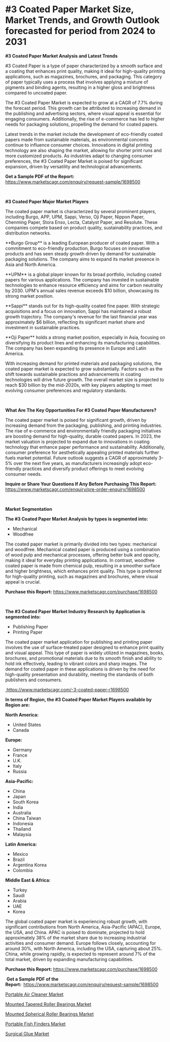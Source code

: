 <p><h1>#3 Coated Paper Market Size, Market Trends, and Growth Outlook forecasted for period from 2024 to 2031</h1></p><p><strong>#3 Coated Paper Market Analysis and Latest Trends</strong></p>
<p><p>#3 Coated Paper is a type of paper characterized by a smooth surface and a coating that enhances print quality, making it ideal for high-quality printing applications, such as magazines, brochures, and packaging. This category of paper typically uses a process that involves applying a mixture of pigments and binding agents, resulting in a higher gloss and brightness compared to uncoated paper.</p><p>The #3 Coated Paper Market is expected to grow at a CAGR of 7.7% during the forecast period. This growth can be attributed to increasing demand in the publishing and advertising sectors, where visual appeal is essential for engaging consumers. Additionally, the rise of e-commerce has led to higher needs for packaging solutions, propelling the demand for coated papers.</p><p>Latest trends in the market include the development of eco-friendly coated papers made from sustainable materials, as environmental concerns continue to influence consumer choices. Innovations in digital printing technology are also shaping the market, allowing for shorter print runs and more customized products. As industries adapt to changing consumer preferences, the #3 Coated Paper Market is poised for significant expansion, driven by versatility and technological advancements.</p></p>
<p><strong>Get a Sample PDF of the Report:&nbsp;</strong> <a href="https://www.marketscagr.com/enquiry/request-sample/1698500?utm_campaign=1694&utm_medium=2&utm_source=Github&utm_content=ia&utm_term=20102024&utm_id=3-coated-paper">https://www.marketscagr.com/enquiry/request-sample/1698500</a></p>
<p>&nbsp;</p>
<p><strong>#3 Coated Paper Major Market Players</strong></p>
<p><p>The coated paper market is characterized by several prominent players, including Burgo, APP, UPM, Sappi, Verso, Oji Paper, Nippon Paper, Chenming Paper, Stora Enso, Lecta, Catalyst Paper, and Resolute. These companies compete based on product quality, sustainability practices, and distribution networks.</p><p>**Burgo Group** is a leading European producer of coated paper. With a commitment to eco-friendly production, Burgo focuses on innovative products and has seen steady growth driven by demand for sustainable packaging solutions. The company aims to expand its market presence in Asia and North America.</p><p>**UPM** is a global player known for its broad portfolio, including coated papers for various applications. The company has invested in sustainable technologies to enhance resource efficiency and aims for carbon neutrality by 2030. UPM's annual sales revenue exceeds $10 billion, showcasing its strong market position.</p><p>**Sappi** stands out for its high-quality coated fine paper. With strategic acquisitions and a focus on innovation, Sappi has maintained a robust growth trajectory. The company's revenue for the last financial year was approximately $6 billion, reflecting its significant market share and investment in sustainable practices.</p><p>**Oji Paper** holds a strong market position, especially in Asia, focusing on diversifying its product lines and enhancing its manufacturing capabilities. The company has been expanding its presence in Europe and Latin America.</p><p>With increasing demand for printed materials and packaging solutions, the coated paper market is expected to grow substantially. Factors such as the shift towards sustainable practices and advancements in coating technologies will drive future growth. The overall market size is projected to reach $30 billion by the mid-2020s, with key players adapting to meet evolving consumer preferences and regulatory standards.</p></p>
<p>&nbsp;</p>
<p><strong>What Are The Key Opportunities For #3 Coated Paper Manufacturers?</strong></p>
<p><p>The coated paper market is poised for significant growth, driven by increasing demand from the packaging, publishing, and printing industries. The rise of e-commerce and environmentally friendly packaging initiatives are boosting demand for high-quality, durable coated papers. In 2023, the market valuation is projected to expand due to innovations in coating technology that enhance paper performance and sustainability. Additionally, consumer preference for aesthetically appealing printed materials further fuels market potential. Future outlook suggests a CAGR of approximately 3-5% over the next five years, as manufacturers increasingly adopt eco-friendly practices and diversify product offerings to meet evolving consumer needs.</p></p>
<p><strong>Inquire or Share Your Questions If Any Before Purchasing This Report:</strong> <a href="https://www.marketscagr.com/enquiry/pre-order-enquiry/1698500?utm_campaign=1694&utm_medium=2&utm_source=Github&utm_content=ia&utm_term=20102024&utm_id=3-coated-paper">https://www.marketscagr.com/enquiry/pre-order-enquiry/1698500</a></p>
<p>&nbsp;</p>
<p><strong>Market Segmentation</strong></p>
<p><strong>The #3 Coated Paper Market Analysis by types is segmented into:</strong></p>
<p><ul><li>Mechanical</li><li>Woodfree</li></ul></p>
<p><p>The coated paper market is primarily divided into two types: mechanical and woodfree. Mechanical coated paper is produced using a combination of wood pulp and mechanical processes, offering better bulk and opacity, making it ideal for everyday printing applications. In contrast, woodfree coated paper is made from chemical pulp, resulting in a smoother surface and higher brightness, which enhances print quality. This type is preferred for high-quality printing, such as magazines and brochures, where visual appeal is crucial.</p></p>
<p><strong>Purchase this Report:&nbsp;</strong><a href="https://www.marketscagr.com/purchase/1698500?utm_campaign=1694&utm_medium=2&utm_source=Github&utm_content=ia&utm_term=20102024&utm_id=3-coated-paper">https://www.marketscagr.com/purchase/1698500</a></p>
<p>&nbsp;</p>
<p><strong>The #3 Coated Paper Market Industry Research by Application is segmented into:</strong></p>
<p><ul><li>Publishing Paper</li><li>Printing Paper</li></ul></p>
<p><p>The coated paper market application for publishing and printing paper involves the use of surface-treated paper designed to enhance print quality and visual appeal. This type of paper is widely utilized in magazines, books, brochures, and promotional materials due to its smooth finish and ability to hold ink effectively, leading to vibrant colors and sharp images. The demand for coated paper in these applications is driven by the need for high-quality presentation and durability, meeting the standards of both publishers and consumers.</p></p>
<p><a href="https://www.marketscagr.com/-3-coated-paper-r1698500?utm_campaign=1694&utm_medium=2&utm_source=Github&utm_content=ia&utm_term=20102024&utm_id=3-coated-paper">&nbsp;https://www.marketscagr.com/-3-coated-paper-r1698500</a></p>
<p><strong>In terms of Region, the #3 Coated Paper Market Players available by Region are:</strong></p>
<p>
    <p> <strong> North America: </strong>
        <ul>
            <li>United States</li>
            <li>Canada</li>
        </ul>
        </p> 
    <p> <strong> Europe: </strong>
        <ul>
            <li>Germany</li>
            <li>France</li>
            <li>U.K.</li>
            <li>Italy</li>
            <li>Russia</li>
        </ul>
        </p> 
    <p> <strong> Asia-Pacific: </strong>
        <ul>
            <li>China</li>
            <li>Japan</li>
            <li>South Korea</li>
            <li>India</li>
            <li>Australia</li>
            <li>China Taiwan</li>
            <li>Indonesia</li>
            <li>Thailand</li>
            <li>Malaysia</li>
        </ul>
        </p> 
    <p> <strong> Latin America: </strong>
        <ul>
            <li>Mexico</li>
            <li>Brazil</li>
            <li>Argentina Korea</li>
            <li>Colombia</li>
        </ul>
        </p> 
    <p> <strong> Middle East & Africa: </strong>
        <ul>
            <li>Turkey</li>
            <li>Saudi</li>
            <li>Arabia</li>
            <li>UAE</li>
            <li>Korea</li>
        </ul>
    </p>
    </p>
<p><p>The global coated paper market is experiencing robust growth, with significant contributions from North America, Asia-Pacific (APAC), Europe, the USA, and China. APAC is poised to dominate, projected to hold approximately 38% of the market share due to increasing industrial activities and consumer demand. Europe follows closely, accounting for around 30%, with North America, including the USA, capturing about 25%. China, while growing rapidly, is expected to represent around 7% of the total market, driven by expanding manufacturing capabilities.</p></p>
<p><strong>Purchase this Report: </strong><a href="https://www.marketscagr.com/purchase/1698500?utm_campaign=1694&utm_medium=2&utm_source=Github&utm_content=ia&utm_term=20102024&utm_id=3-coated-paper">https://www.marketscagr.com/purchase/1698500</a></p>
<p>&nbsp;<strong>Get a Sample PDF of the Report:&nbsp;&nbsp;</strong><a href="https://www.marketscagr.com/enquiry/request-sample/1698500?utm_campaign=1694&utm_medium=2&utm_source=Github&utm_content=ia&utm_term=20102024&utm_id=3-coated-paper">https://www.marketscagr.com/enquiry/request-sample/1698500</a></p>
<p><strong></strong></p>
<p><p><a href="https://www.linkedin.com/pulse/portable-air-cleaner-market-overview-global-trends-future-0lzyf?utm_campaign=1694&utm_medium=2&utm_source=Github&utm_content=ia&utm_term=20102024&utm_id=3-coated-paper">Portable Air Cleaner Market</a></p><p><a href="https://www.linkedin.com/pulse/mounted-tapered-roller-bearings-industry-sector-new-technologies-d53rf?utm_campaign=1694&utm_medium=2&utm_source=Github&utm_content=ia&utm_term=20102024&utm_id=3-coated-paper">Mounted Tapered Roller Bearings Market</a></p><p><a href="https://www.linkedin.com/pulse/top-trends-transforming-mounted-spherical-roller-bearings-tm7tf?utm_campaign=1694&utm_medium=2&utm_source=Github&utm_content=ia&utm_term=20102024&utm_id=3-coated-paper">Mounted Spherical Roller Bearings Market</a></p><p><a href="https://www.linkedin.com/pulse/portable-fish-finders-market-global-regional-analysis-p0unf?utm_campaign=1694&utm_medium=2&utm_source=Github&utm_content=ia&utm_term=20102024&utm_id=3-coated-paper">Portable Fish Finders Market</a></p><p><a href="https://www.linkedin.com/pulse/surgical-glue-market-navigating-challenges-unlocking-potential-1e2ye?utm_campaign=1694&utm_medium=2&utm_source=Github&utm_content=ia&utm_term=20102024&utm_id=3-coated-paper">Surgical Glue Market</a></p></p>